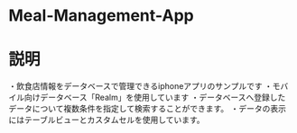 # Meal-Management-App

# 説明
・飲食店情報をデータベースで管理できるiphoneアプリのサンプルです
・モバイル向けデータベース「Realm」を使用しています
・データベースへ登録したデータについて複数条件を指定して検索することができます。
・データの表示にはテーブルビューとカスタムセルを使用しています。
